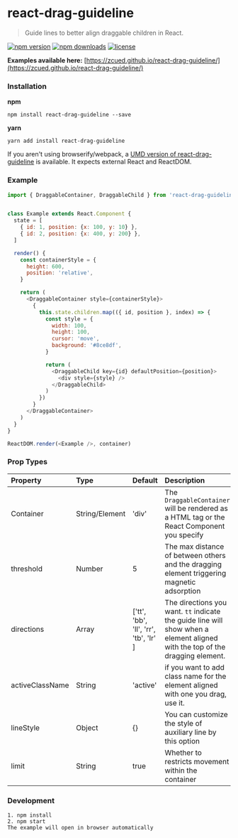 # react-drag-guideline
> Guide lines to better align draggable children in React.

[![npm version](https://img.shields.io/npm/v/react-drag-guideline.svg)](https://www.npmjs.com/package/react-drag-guideline)
[![npm downloads](https://img.shields.io/npm/dt/react-drag-guideline.svg)](https://www.npmjs.com/package/react-drag-guideline)
[![license](https://img.shields.io/npm/l/react-drag-guideline.svg)](https://github.com/zcued/react-drag-guideline/blob/master/LICENSE)


 **Examples available here:** [https://zcued.github.io/react-drag-guideline/](https://zcued.github.io/react-drag-guideline/)


### Installation
**npm**
```
npm install react-drag-guideline --save
```
**yarn**
```
yarn add install react-drag-guideline
```
If you aren't using browserify/webpack, a [UMD version of react-drag-guideline](https://github.com/zcued/react-drag-guideline/tree/master/dist) is available. It expects external React and ReactDOM.

### Example
```js
import { DraggableContainer, DraggableChild } from 'react-drag-guideline'


class Example extends React.Component {
  state = [
    { id: 1, position: {x: 100, y: 10} },
    { id: 2, position: {x: 400, y: 200} },
  ]

  render() {
    const containerStyle = {
      height: 600,
      position: 'relative',
    }

    return (
      <DraggableContainer style={containerStyle}>
        {
          this.state.children.map(({ id, position }, index) => {
            const style = {
              width: 100,
              height: 100,
              cursor: 'move',
              background: '#8ce8df',
            }

            return (
              <DraggableChild key={id} defaultPosition={position}>
                <div style={style} />
              </DraggableChild>
            )
          })
        }
      </DraggableContainer>
    )
  }
}

ReactDOM.render(<Example />, container)
```

### Prop Types
| Property | Type | Default | Description |
| :-- | :-- | :-- | :-- |
| Container | String/Element | 'div' | The `DraggableContainer` will be rendered as a HTML tag or the React Component you specify |
| threshold | Number | 5 | The max distance of between others and the dragging element triggering magnetic adsorption |
| directions | Array | ['tt', 'bb', 'll', 'rr', 'tb', 'lr' ] | The directions you want. `tt` indicate the guide line will show when a element aligned with the top of the dragging element. |
| activeClassName | String | 'active' | if you want to add class name for the element aligned with one you drag, use it.|
| lineStyle | Object | {} | You can customize the style of auxiliary line by this option |
| limit | String | true | Whether to restricts movement within the container |

### Development
```
1. npm install
2. npm start
The example will open in browser automatically
```
